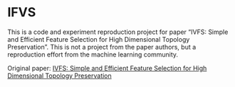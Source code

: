 # IFVS
This is a code and experiment reproduction project for paper “IVFS: Simple and Efficient Feature Selection for High Dimensional Topology Preservation”. This is not a project from the paper authors, but a reproduction effort from the machine learning community.

Original paper: [IVFS: Simple and Efficient Feature Selection for High Dimensional Topology Preservation](https://arxiv.org/abs/2004.01299)
